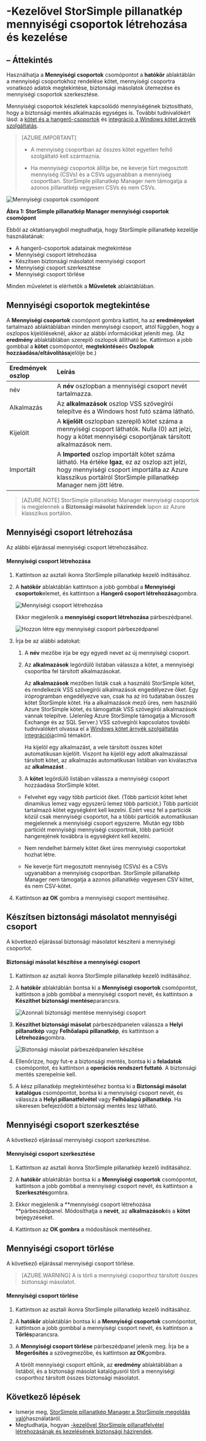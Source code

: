 <properties 
   pageTitle="StorSimple pillanatkép Manager mennyiségi csoportok |} Microsoft Azure"
   description="A hangerő-csoportok létrehozása és kezelése a StorSimple pillanatkép Manager beépülő modult használatát ismerteti."
   services="storsimple"
   documentationCenter="NA"
   authors="SharS"
   manager="carmonm"
   editor="" />
<tags 
   ms.service="storsimple"
   ms.devlang="NA"
   ms.topic="article"
   ms.tgt_pltfrm="NA"
   ms.workload="TBD"
   ms.date="04/18/2016"
   ms.author="v-sharos" />

# <a name="use-storsimple-snapshot-manager-to-create-and-manage-volume-groups"></a>-Kezelővel StorSimple pillanatkép mennyiségi csoportok létrehozása és kezelése

## <a name="overview"></a>– Áttekintés

Használhatja a **Mennyiségi csoportok** csomópontot a **hatókör** ablaktáblán a mennyiségi csoportokhoz rendelése kötet, mennyiségi csoportra vonatkozó adatok megtekintése, biztonsági másolatok ütemezése és mennyiségi csoportok szerkesztése. 

Mennyiségi csoportok készletek kapcsolódó mennyiségének biztosítható, hogy a biztonsági mentés alkalmazás egységes is. További tudnivalókért lásd: a [kötet és a hangerő-csoportok](storsimple-what-is-snapshot-manager.md#volumes-and-volume-groups) és [integráció a Windows kötet árnyék szolgáltatás](storsimple-what-is-snapshot-manager.md#integration-with-windows-volume-shadow-copy-service).

>[AZURE.IMPORTANT] 
>
> * A mennyiség csoportban az összes kötet egyetlen felhő szolgáltató kell származnia.
> 
> * Ha mennyiségi csoportok állítja be, ne keverje fürt megosztott mennyiség (CSVs) és a CSVs ugyanabban a mennyiség csoportban. StorSimple pillanatkép Manager nem támogatja a azonos pillanatkép vegyesen CSVs és nem CSVs.
 
![Mennyiségi csoportok csomópont](./media/storsimple-snapshot-manager-manage-volume-groups/HCS_SSM_Volume_groups.png)

**Ábra 1: StorSimple pillanatkép Manager mennyiségi csoportok csomópont** 

Ebből az oktatóanyagból megtudhatja, hogy StorSimple pillanatkép kezelője használatának:

- A hangerő-csoportok adatainak megtekintése 
- Mennyiségi csoport létrehozása
- Készítsen biztonsági másolatot mennyiségi csoport
- Mennyiségi csoport szerkesztése
- Mennyiségi csoport törlése

Minden műveletet is elérhetők a **Műveletek** ablaktáblában.
 
## <a name="view-volume-groups"></a>Mennyiségi csoportok megtekintése

A **Mennyiségi csoportok** csomópont gombra kattint, ha az **eredményeket** tartalmazó ablaktáblában minden mennyiségi csoport, attól függően, hogy a oszlopos kijelöléseknél, akkor az alábbi információkat jeleníti meg. (Az **eredmény** ablaktáblában szereplő oszlopok állítható be. Kattintson a jobb gombbal a **kötet** csomópontot, **megtekintése**és **Oszlopok hozzáadása/eltávolítása**jelölje be.)

Eredmények oszlop | Leírás 
:--------------|:------------ 
név           | A **név** oszlopban a mennyiségi csoport nevét tartalmazza.
Alkalmazás    | Az **alkalmazások** oszlop VSS szövegírói telepítve és a Windows host futó száma látható.
Kijelölt       | A **kijelölt** oszlopban szereplő kötet száma a mennyiségi csoport láthatók. Nulla (0) azt jelzi, hogy a kötet mennyiségi csoportjának társított alkalmazások nem.
Importált       | A **Imported** oszlop importált kötet száma látható. Ha értéke **Igaz**, ez az oszlop azt jelzi, hogy mennyiségi csoport importálta az Azure klasszikus portálról StorSimple pillanatkép Manager nem jött létre.
 
>[AZURE.NOTE] StorSimple pillanatkép Manager mennyiségi csoportok is megjelennek a **Biztonsági másolat házirendek** lapon az Azure klasszikus portálon.
 
## <a name="create-a-volume-group"></a>Mennyiségi csoport létrehozása

Az alábbi eljárással mennyiségi csoport létrehozásához.

#### <a name="to-create-a-volume-group"></a>Mennyiségi csoport létrehozása

1. Kattintson az asztali ikonra StorSimple pillanatkép kezelő indításához. 

2. A **hatókör** ablaktáblán kattintson a jobb gombbal a **Mennyiségi csoportok**elemet, és kattintson a **Hangerő csoport létrehozása**gombra. 

    ![Mennyiségi csoport létrehozása](./media/storsimple-snapshot-manager-manage-volume-groups/HCS_SSM_Create_volume_group.png)
 
    Ekkor megjelenik a **mennyiségi csoport létrehozása** párbeszédpanel. 

    ![Hozzon létre egy mennyiségi csoport párbeszédpanel](./media/storsimple-snapshot-manager-manage-volume-groups/HCS_SSM_CreateVolumeGroup_dialog.png) 

3.  Írja be az alábbi adatokat: 

    1. A **név** mezőbe írja be egy egyedi nevet az új mennyiségi csoport. 

    2. Az **alkalmazások** legördülő listában válassza a kötet, a mennyiségi csoportba fel társított alkalmazásokat. 

        Az **alkalmazások** mezőben listák csak a használó StorSimple kötet, és rendelkezik VSS szövegírói alkalmazások engedélyezve őket. Egy íróprogramban engedélyezve van, csak ha az író tudatában összes kötet StorSimple kötet. Ha a alkalmazások mező üres, nem használó Azure StorSimple kötet, és támogatták VSS szövegírói alkalmazások vannak telepítve. (Jelenleg Azure StorSimple támogatja a Microsoft Exchange és az SQL Server.) VSS szövegírói kapcsolatos további tudnivalókért olvassa el a [Windows kötet árnyék szolgáltatás integrációja](storsimple-what-is-snapshot-manager.md#integration-with-windows-volume-shadow-copy-service)című témakört.

        Ha kijelöl egy alkalmazást, a vele társított összes kötet automatikusan kijelölt. Viszont ha kijelöl egy adott alkalmazással társított kötet, az alkalmazás automatikusan listában van kiválasztva az **alkalmazást** . 

    3. A **kötet** legördülő listában válassza a mennyiségi csoport hozzáadása StorSimple kötet. 

      - Felvehet egy vagy több partíciót őket. (Több partíciót kötet lehet dinamikus lemez vagy egyszerű lemez több partíciót.) Több partíciót tartalmazó kötet egységként kell kezelni. Ezért vesz fel a partíciók közül csak mennyiségi csoportot, ha a többi partíciók automatikusan megjelennek a mennyiségi csoport egyszerre. Miután egy több partíciót mennyiségi mennyiségi csoportnak, több partíciót hangerejének továbbra is egységként kell kezelni.

      - Nem rendelhet bármely kötet őket üres mennyiségi csoportokat hozhat létre. 

      - Ne keverje fürt megosztott mennyiség (CSVs) és a CSVs ugyanabban a mennyiség csoportban. StorSimple pillanatkép Manager nem támogatja a azonos pillanatkép vegyesen CSV kötet, és nem CSV-kötet. 

4. Kattintson **az OK** gombra a mennyiségi csoport mentéséhez.

## <a name="back-up-a-volume-group"></a>Készítsen biztonsági másolatot mennyiségi csoport

A következő eljárással biztonsági másolatot készíteni a mennyiségi csoportot.

#### <a name="to-back-up-a-volume-group"></a>Biztonsági másolat készítése a mennyiségi csoport

1. Kattintson az asztali ikonra StorSimple pillanatkép kezelő indításához.

2. A **hatókör** ablaktáblán bontsa ki a **Mennyiségi csoportok** csomópontot, kattintson a jobb gombbal a mennyiségi csoport nevét, és kattintson a **Készíthet biztonsági mentése**parancsra. 

    ![Azonnali biztonsági mentése mennyiségi csoport](./media/storsimple-snapshot-manager-manage-volume-groups/HCS_SSM_Take_backup.png)

3. **Készíthet biztonsági másolat** párbeszédpanelen válassza a **Helyi pillanatkép** vagy **Felhőalapú pillanatkép**, és kattintson a **Létrehozás**gombra. 

    ![Biztonsági másolat párbeszédpanelen készítése](./media/storsimple-snapshot-manager-manage-volume-groups/HCS_SSM_TakeBackup_dialog.png) 

4. Ellenőrizze, hogy fut-e a biztonsági mentés, bontsa ki a **feladatok** csomópontot, és kattintson a **operációs rendszert futtató**. A biztonsági mentés szerepelnie kell.

5. A kész pillanatkép megtekintéséhez bontsa ki a **Biztonsági másolat katalógus** csomópontot, bontsa ki a mennyiségi csoport nevét, és válassza a **Helyi pillanatfelvétel** vagy **Felhőalapú pillanatkép**. Ha sikeresen befejeződött a biztonsági mentés lesz látható. 

## <a name="edit-a-volume-group"></a>Mennyiségi csoport szerkesztése

A következő eljárással mennyiségi csoport szerkesztése.

#### <a name="to-edit-a-volume-group"></a>Mennyiségi csoport szerkesztése

1. Kattintson az asztali ikonra StorSimple pillanatkép kezelő indításához.

2. A **hatókör** ablaktáblán bontsa ki a **Mennyiségi csoportok** csomópontot, kattintson a jobb gombbal a mennyiségi csoport nevét, és kattintson a **Szerkesztés**gombra. 

3. Ekkor megjelenik a **mennyiségi csoport létrehozása **párbeszédpanel. Módosíthatja a **nevét**, az **alkalmazások**és a **kötet** bejegyzéseket. 

4. Kattintson az **OK gombra** a módosítások mentéséhez.

## <a name="delete-a-volume-group"></a>Mennyiségi csoport törlése

A következő eljárással mennyiségi csoport törlése. 

>[AZURE.WARNING] A is törli a mennyiségi csoporthoz társított összes biztonsági másolatot.

#### <a name="to-delete-a-volume-group"></a>Mennyiségi csoport törlése

1. Kattintson az asztali ikonra StorSimple pillanatkép kezelő indításához. 

2. A **hatókör** ablaktáblán bontsa ki a **Mennyiségi csoportok** csomópontot, kattintson a jobb gombbal a mennyiségi csoport nevét, és kattintson a **Törlés**parancsra. 

3. A **Mennyiségi csoport törlése** párbeszédpanel jelenik meg. Írja be a **Megerősítés** a szövegmezőbe, és kattintson **az OK**gombra. 

    A törölt mennyiségi csoport eltűnik, az **eredmény** ablaktáblában a listából, és a biztonsági másolat katalógusról törli a mennyiségi csoporthoz társított összes biztonsági másolatot.

## <a name="next-steps"></a>Következő lépések

- Ismerje meg, [StorSimple pillanatkép Manager a StorSimple megoldás való](storsimple-snapshot-manager-admin.md)használatáról.
- Megtudhatja, hogyan [-kezelővel StorSimple pillanatfelvétel létrehozásának és kezelésének biztonsági házirendek](storsimple-snapshot-manager-manage-backup-policies.md).
